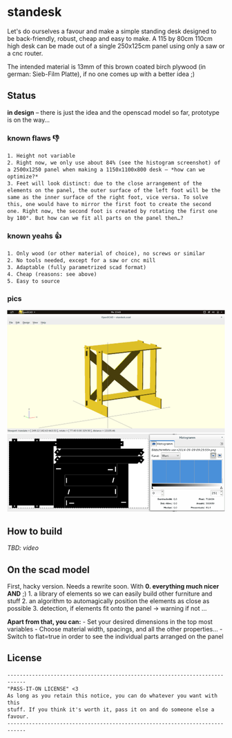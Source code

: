 standesk
========

Let's do ourselves a favour and make a simple standing desk designed to be back-friendly, robust, cheap and easy to make. A 115 by 80cm 110cm high desk can be made out of a single 250x125cm panel using only a saw or a cnc router.

The intended material is 13mm of this brown coated birch plywood (in german: Sieb-Film Platte), if no one comes up with a better idea ;)

## Status
**in design** – there is just the idea and the openscad model so far, prototype is on the way…

### known flaws :thumbsdown:
	1. Height not variable
	2. Right now, we only use about 84% (see the histogram screenshot) of a 2500x1250 panel when making a 1150x1100x800 desk – *how can we optimize?*
	3. Feet will look distinct: due to the close arrangement of the elements on the panel, the outer surface of the left foot will be the same as the inner surface of the right foot, vice versa. To solve this, one would have to mirror the first foot to create the second one. Right now, the second foot is created by rotating the first one by 180°. But how can we fit all parts on the panel then…?

### known yeahs :thumbsup:
	1. Only wood (or other material of choice), no screws or similar
	2. No tools needed, except for a saw or cnc mill
	3. Adaptable (fully parametrized scad format)
	4. Cheap (reasons: see above)
	5. Easy to source

### pics
![standesk screenshot](standesk-screenshot-assembled.png "standesk screenshot")
![standesk screenshot](140909.standesk-110x115x80-screenshot-histogram.png "standesk screenshot")


## How to build
*TBD: video*


## On the scad model
First, hacky version. Needs a rewrite soon. With
	**0. everything much nicer AND** ;)
	1. a library of elements so we can easily build other furniture and stuff
	2. an algorithm to automagically position the elements as close as possible
	3. detection, if elements fit onto the panel -> warning if not
	…

**Apart from that, you can:**
	- Set your desired dimensions in the top most variables
	- Choose material width, spacings, and all the other properties…
	- Switch to flat=true in order to see the individual parts arranged on the panel


## License
```
----------------------------------------------------------------------------
"PASS-IT-ON LICENSE" <3
As long as you retain this notice, you can do whatever you want with this
stuff. If you think it's worth it, pass it on and do someone else a favour.
----------------------------------------------------------------------------
```